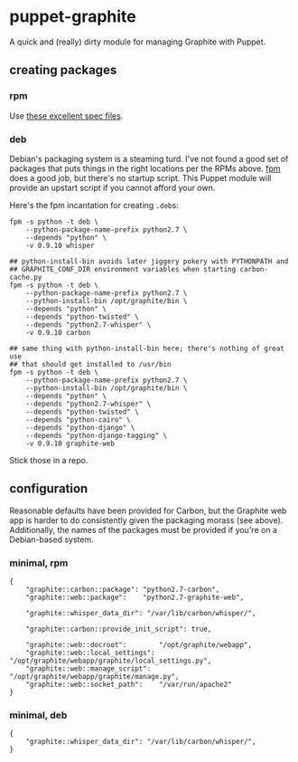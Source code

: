 
# puppet-graphite

A quick and (really) dirty module for managing Graphite with Puppet.

## creating packages

### rpm

Use [these excellent spec files](https://github.com/dcarley/graphite-rpms).

### deb

Debian's packaging system is a steaming turd.  I've not found a good set of packages that puts things in the right locations per the RPMs above.  [fpm](https://github.com/jordansissel/fpm) does a good job, but there's no startup script.  This Puppet module will provide an upstart script if you cannot afford your own.  

Here's the fpm incantation for creating `.deb`s:

    fpm -s python -t deb \
        --python-package-name-prefix python2.7 \
        --depends "python" \
        -v 0.9.10 whisper
    
    ## python-install-bin avoids later jiggery pokery with PYTHONPATH and
    ## GRAPHITE_CONF_DIR environment variables when starting carbon-cache.py
    fpm -s python -t deb \
        --python-package-name-prefix python2.7 \
        --python-install-bin /opt/graphite/bin \
        --depends "python" \
        --depends "python-twisted" \
        --depends "python2.7-whisper" \
        -v 0.9.10 carbon
    
    ## same thing with python-install-bin here; there's nothing of great use
    ## that should get installed to /usr/bin
    fpm -s python -t deb \
        --python-package-name-prefix python2.7 \
        --python-install-bin /opt/graphite/bin \
        --depends "python" \
        --depends "python2.7-whisper" \
        --depends "python-twisted" \
        --depends "python-cairo" \
        --depends "python-django" \
        --depends "python-django-tagging" \
        -v 0.9.10 graphite-web

Stick those in a repo.

## configuration

Reasonable defaults have been provided for Carbon, but the Graphite web app is
harder to do consistently given the packaging morass (see above).  Additionally,
the names of the packages must be provided if you're on a Debian-based system.

### minimal, rpm

    {
        "graphite::carbon::package": "python2.7-carbon",
        "graphite::web::package":    "python2.7-graphite-web",

        "graphite::whisper_data_dir": "/var/lib/carbon/whisper/",

        "graphite::carbon::provide_init_script": true,
        
        "graphite::web::docroot":        "/opt/graphite/webapp",
        "graphite::web::local_settings": "/opt/graphite/webapp/graphite/local_settings.py",
        "graphite::web::manage_script":  "/opt/graphite/webapp/graphite/manage.py",
        "graphite::web::socket_path":    "/var/run/apache2"
    }

### minimal, deb

    {
        "graphite::whisper_data_dir": "/var/lib/carbon/whisper/",
    }
